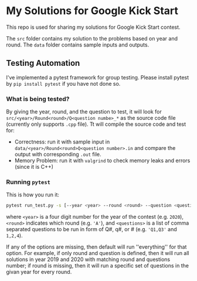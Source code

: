 # My Solutions for Google Kick Start

This repo is used for sharing my solutions for Google Kick Start contest.

The `src` folder contains my solution to the problems based on year and round. The `data` folder contains sample inputs and outputs.

## Testing Automation

I've implemented a pytest framework for group testing. Please install pytest by `pip install pytest` if you have not done so.

### What is being tested?

By giving the year, round, and the question to test, it will look for `src/<year>/Round<round>/Q<question numbe>_*` as the source code file (currently only supports `.cpp` file). Tt will compile the source code and test for:

* Correctness: run it with sample input in `data/<year>/Round<round>Q<question number>.in` and compare the output with corresponding `.out` file.
* Memory Problem: run it with `valgrind` to check memory leaks and errors (since it is C++)

### Running `pytest`

This is how you run it:
```bash
pytest run_test.py -s [--year <year> --round <round> --question <questions>]
```
where `<year>` is a four digit number for the year of the contest (e.g. `2020`), `<round>` indicates which round (e.g. `'A'`), and `<questions>` is a list of comma separated questions to be run in form of Q#, q#, or # (e.g. `'Q1,Q3'` and `1,2,4`).

If any of the options are missing, then default will run ''everything'' for that option. For example, if only round and question is defined, then it will run all solutions in year 2019 and 2020 with matching round and questions number; if round is missing, then it will run a specific set of questions in the givan year for every round.
